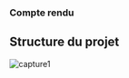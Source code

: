 <h3>Compte rendu</h3>
<h2>Structure du projet</h2>
<img src="net.nadya/captures/capture1.png" alt="capture1">
